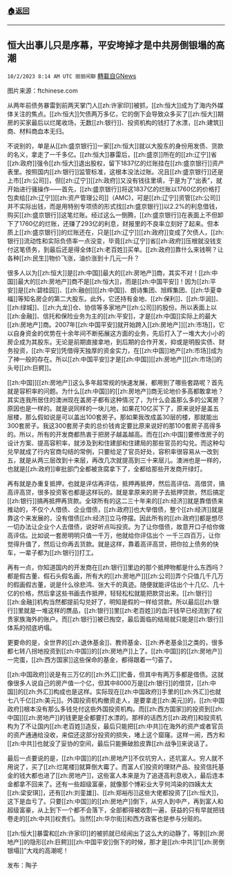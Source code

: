 ###  [:house:返回](README.md)
---


## 恒大出事儿只是序幕，平安垮掉才是中共房倒银塌的高潮
`10/2/2023 8:14 AM UTC 丽丽闲聊` [轉載自GNews](https://gnews.org/articles/1768096)

图片来源：ftchinese.com

从两年前债务暴雷到前两天掌门人[[zh:许家印]]被抓，[[zh:恒大]]成为了海内外媒体关注的焦点。[[zh:恒大]]欠债两万多亿，它的倒下会导致众多买了[[zh:恒大]]期房的买家最后以烂尾收场，无数[[zh:银行]]、投资机构的钱打了水漂，[[zh:建筑]]商、材料商血本无归。

不说别的，单是从[[zh:盛京银行]]一家[[zh:恒大]]就以大股东的身份用发债、货款的名义，拿走了一千多亿。[[zh:恒大]]暴雷后，[[zh:盛京]]所在的[[zh:辽宁]]省[[zh:政府]]强令[[zh:恒大]]退出股权，留下1837亿的烂账挂在[[zh:盛京银行]]资产表里。按照国内[[zh:银行]]监管标准，这根本没法过账。况且[[zh:盛京银行]]还是上市[[zh:公司]]，但[[zh:辽宁]][[zh:政府]]又没有钱往里填，于是为了“出表”，就开始进行骚操作——首先，[[zh:盛京银行]]将这1837亿的烂账以1760亿的价格打包卖给[[zh:辽宁]][[zh:资产管理公司]]（AMC)，可是[[zh:辽宁]]资管[[zh:公司]]并不实际出钱，而是用特别专项债的形式找[[zh:盛京银行]]以2.2%的利息借钱，购买[[zh:盛京银行]]这笔烂账。经过这么一倒腾，[[zh:盛京银行]]在表面上不但卸下了1760亿的烂账，还赚了293亿的利息，财报里的不良率立刻好了起来。但本质上[[zh:盛京银行]]的烂账还在，只是[[zh:辽宁]][[zh:政府]]变成了欠债人，[[zh:银行]]流动性和实际负债率一点没变，毕竟[[zh:辽宁]]省[[zh:政府]]压根就没钱支付这笔债务，到最后还是得全体[[zh:老百姓]]买单。[[zh:政府]]靠什么来钱啊？让各种[[zh:民生]]物价飞涨，油价涨到十几元一升？

很多人以为[[zh:恒大]]是[[zh:中国]]最大的[[zh:房地产]]商，其实不对！[[zh:中国]]最大的[[zh:房地产]]商不是[[zh:恒大]]，而是[[zh:中国平安]]！因为[[zh:平安]]是[[zh:碧桂园]]、[[zh:融创]][[zh:中国]]、朗诗集团、旭辉集团、[[zh:华夏幸福]]等知名房企的第二大股东。此外，它还持有金地、[[zh:保利]]、[[zh:华润]]、[[zh:绿城]]、[[zh:九龙]]仓、协信等多家地产[[zh:公司]]的股份。所以表面上以[[zh:金融]]、信托和保险业务为主的[[zh:平安]]，才是[[zh:中国]]实际上的最大[[zh:房地产]]商。2007年[[zh:中国平安]]就开始跨入[[zh:房地产]][[zh:市场]]，它以自身资金的优势在十余年间不断拓展这方面的业务，先后打入了一堆大大小小的房企成为其股东。无论是前期直接拿地，到后期的合作开发，抑或是明股实债、财务投资，[[zh:平安]]凭借得天独厚的资金实力，在[[zh:中国]]地产[[zh:市场]]成为了神一般的存在。所以[[zh:中国平安]]才是[[zh:中国]][[zh:房地产]][[zh:市场]]的头号[[zh:巨鳄]]。

[[zh:中国]][[zh:房地产]]这么多年超常规的快速发展，都用到了哪些套路呢？首先就是容积率的问题。为什么[[zh:中国]]的[[zh:房地产]]商无论地价多高都敢拿地？其实连我所居住的澳洲现在盖房子都有这种情况了，为什么会盖那么多的公寓房？原因也是一样的。就是说同样的一块儿地，如果花10亿买下了，原来说好是盖五层楼，那么假如说是可以盖出100套房子。那如果我改成盖30层的楼，那就能出300套房子。我这300套房子卖的总价钱肯定要比原来说好的那100套房子高得多的。所以，所有的开发商都热衷于把房子越盖越高。而在[[zh:中国]]要修改房子的设计方案、提高容积率，就涉及到和住建部和住建局的那些官员的勾兑。而这种勾兑早就成了行内官商勾结的常例，只要给足了官员好处，容积率很容易从一改到五，就是从两三层改到十来层，再改几次就提高到三十来层儿。澳洲也是一样的，也就是[[zh:政府]]审批部门全都被贪腐拿下了，全都给那些开发商开绿灯。

再有就是办重复抵押，也就是评估再评估，抵押再抵押，然后高评估、高借贷，搞高评高贷，很多投资客也都是这样玩的。就是拿原来的房子去抵押贷款，然后搞定[[zh:银行]]搞再抵押再货款。全球所有的这二三十年来的[[zh:经济]]就是靠借债来推动的，不仅个人借债、企业借债，[[zh:政府]]也大举借债，整个[[zh:经济]]就是靠这个来发展的，没有借债[[zh:经济]]立马停摆。因此所有的[[zh:政府]]都是想尽一切办法让企业个人去借债，说好听点叫投资。为了让你借债，故意开口子给你做高评估。比如说一套房明明只值一千万，他就给你评估出个 一千三四百万，让你觉得升值了，然后让你再去货款。就是这样，靠着高评高贷，把你拉上债务的快车，一辈子都为[[zh:银行]]打工。

再有一点，你知道国内的开发商在[[zh:银行]]里边的那个抵押物都是什么东西吗？都是假古董、假石头假名画，所有大的[[zh:房地产]][[zh:公司]]弄个只值几千几万的假画假古董，说是什么徐悲鸿、张大千的真迹。随便就能评估出个十几亿、几十亿的价格，然后拿这些书画去作抵押，轻轻松松就能把款贷出来。[[zh:银行]][[zh:金融]]机构当然都提前勾兑好了，明知是假的一样给贷款。所以最后[[zh:银行]]里就是一堆这样的赝品，[[zh:银行]]里[[zh:老百姓]]的血汗钱早已经流到了权贵家族海外的账户。而[[zh:银行]]被已掏空，最后面临的结局就只能是[[zh:银行]]体系的彻底坍塌。

更要命的是，全世界的[[zh:退休基金]]、教师基金、[[zh:养老基金]]之类的，很多都七转八拐地投资到[[zh:中国]]的[[zh:房地产]]上了。[[zh:中国]]的[[zh:房地产]]一完蛋，[[zh:西方国家]]这些保命的基金，都得跟着一勺荟了。

[[zh:中国政府]]说是有三万亿的[[zh:外汇]]贮备，但其中有两万多都是借债。这就像很多人说自己的房产值一个亿，但其中8000万是[[zh:银行]]的借贷，[[zh:中国]]的[[zh:外汇]]构成也是这样。实际现在[[zh:中国政府]]手里的[[zh:外汇]]也就七八千亿[[zh:美元]]。外国投资机构撤资走人，是要拿走[[zh:美元]]的，[[zh:中国政府]]根本没有那么多钱兑付这些外国投资机构。而[[zh:西方国家]]的投资到[[zh:中国]][[zh:房地产]]的钱更是全都要打水漂的。那样的话西方[[zh:政府]]和投资机构为了不让国内[[zh:老百姓]]造反，最后只能把[[zh:中共]]在海外的资产或者官员的资产通通给没收，来偿还这部分投资的损失，堵上这个窟窿。这样一闹，西方和[[zh:中共]]也就没了妥协的空间，最后只能撕破脸皮靠[[zh:战争]]来说话了。

最后一点要说的是，[[zh:中国]]的[[zh:房地产]]不仅坑穷人，还坑富人。穷人就不用说了，买了[[zh:烂尾楼]]就算倒大霉了。而富人们投资的理财产品、投资信托基金的钱大都也进了[[zh:房地产]]，这些富人本来是为了追逐高利息收入，最后连本金都拿不回来了。还有一些超级富豪，就像那个博彩业大亨何鸿染的四姨太太[[zh:梁安琪]]，还有[[zh:刘銮雄]]、[[zh:郑裕彤]]这些大佬都投资了[[zh:恒大]]，这下是血亏了。只要[[zh:中国]]的[[zh:房地产]]倒下，从穷人到中产，再到富人和超级富豪，从上到下一个都不会落下，全部都得被收割一遍，获益的只有早就把钱卷走的[[zh:中共]]权贵们。当然[[zh:华尔街]]和西方政客也是参与分赃的。

[[zh:恒大]]暴雷和[[zh:许家印]]的被抓就已经闹出了这么大的动静了，等到[[zh:房地产]]的隐形[[zh:巨鳄]][[zh:中国平安]]倒下的时候，那才是[[zh:中共]]“[[zh:房倒银塌]]”大戏的高潮呢！

发布：陶子

